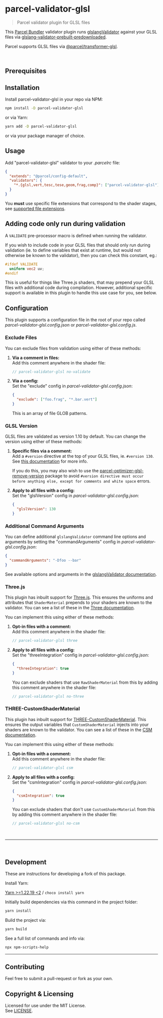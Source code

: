 # parcel-validator-glsl

> Parcel validator plugin for GLSL files

This [Parcel Bundler](https://parceljs.org/) validator plugin runs [glslangValidator](https://github.com/KhronosGroup/glslang) against your GLSL files via [glslang-validator-prebuilt-predownloaded](https://www.npmjs.com/package/glslang-validator-prebuilt-predownloaded).

Parcel supports GLSL files via [@parcel/transformer-glsl](https://parceljs.org/languages/glsl/).

<br/>

## Prerequisites

## Installation

Install parcel-validator-glsl in your repo via NPM:

```bash
npm install -D parcel-validator-glsl
```

or via Yarn:

```bash
yarn add -D parcel-validator-glsl
```

or via your package manager of choice.

## Usage

Add "parcel-validator-glsl" validator to your _.parcelrc_ file:

```json
{
  "extends": "@parcel/config-default",
  "validators": {
    "*.{glsl,vert,tesc,tese,geom,frag,comp}": ["parcel-validator-glsl"]
  }
}
```

You **must** use specific file extensions that correspond to the shader stages, see [supported file extensions](https://github.com/KhronosGroup/glslang?tab=readme-ov-file#execution-of-standalone-wrapper).

## Adding code only run during validation

A `VALIDATE` pre-processor macro is defined when running the validator.

If you wish to include code in your GLSL files that should only run during validation (ie. to define variables that exist at runtime, but would not otherwise be known to the validator), then you can check this constant, eg.:

```glsl
#ifdef VALIDATE
  uniform vec2 uv;
#endif
```

This is useful for things like Three.js shaders, that may prepend your GLSL files with additional code during compilation. However, additional specific support is available in this plugin to handle this use case for you, see below.

## Configuration

This plugin supports a configuration file in the root of your repo called _parcel-validator-glsl.config.json_ or _parcel-validator-glsl.config.js_.

### Exclude Files

You can exclude files from validation using either of these methods:

1. **Via a comment in files:** \
   Add this comment anywhere in the shader file:

   ```glsl
   // parcel-validator-glsl no-validate
   ```

2. **Via a config:** \
   Set the "exclude" config in _parcel-validator-glsl.config.json_:

   ```json
   {
     "exclude": ["foo.frag", "*.bar.vert"]
   }
   ```

   This is an array of file GLOB patterns.

### GLSL Version

GLSL files are validated as version 1.10 by default. You can change the version using either of these methods:

1. **Specific files via a comment:** \
   Add a `#version` directive at the top of your GLSL files, ie. `#version 130`. See [this documentation](<https://www.khronos.org/opengl/ wiki/Core_Language_(GLSL)#Version>) for more info.

   If you do this, you may also wish to use the [parcel-optimizer-glsl-remove-version](https://www.npmjs.com/package/parcel-optimizer-glsl-remove-version) package to avoid `#version directive must occur before anything else, except for comments and white space` errors.

2. **Apply to all files with a config:** \
   Set the "glslVersion" config in _parcel-validator-glsl.config.json_:

   ```json
   {
     "glslVersion": 130
   }
   ```

### Additional Command Arguments

You can define additional `glslangValidator` command line options and arguments by setting the "commandArguments" config in _parcel-validator-glsl.config.json_:

```json
{
  "commandArguments": "-Dfoo --bar"
}
```

See available options and arguments in the [glslangValidator documentation](https://manpages.debian.org/bullseye/glslang-tools/glslangValidator.1.en.html).

### Three.js

This plugin has inbuilt support for [Three.js](https://threejs.org/). This ensures the uniforms and attributes that `ShaderMaterial` prepends to your shaders are known to the validator. You can see a list of these in the [Three documentation](https://threejs.org/docs/index.html#api/en/renderers/webgl/WebGLProgram).

You can implement this using either of these methods:

1. **Opt-in files with a comment:** \
   Add this comment anywhere in the shader file:
   ```glsl
   // parcel-validator-glsl three
   ```
2. **Apply to all files with a config:** \
   Set the "threeIntegration" config in _parcel-validator-glsl.config.json_:
   ```json
   {
     "threeIntegration": true
   }
   ```
   You can exclude shaders that use `RawShaderMaterial` from this by adding this comment anywhere in the shader file:
   ```glsl
   // parcel-validator-glsl no-three
   ```

### THREE-CustomShaderMaterial

This plugin has inbuilt support for [THREE-CustomShaderMaterial](https://github.com/FarazzShaikh/THREE-CustomShaderMaterial). This ensures the output variables that `CustomShaderMaterial` injects into your shaders are known to the validator. You can see a list of these in the [CSM documentation](https://github.com/FarazzShaikh/THREE-CustomShaderMaterial?tab=readme-ov-file#output-variables).

You can implement this using either of these methods:

1. **Opt-in files with a comment:** \
   Add this comment anywhere in the shader file:
   ```glsl
   // parcel-validator-glsl csm
   ```
2. **Apply to all files with a config:** \
   Set the "csmIntegration" config in _parcel-validator-glsl.config.json_:
   ```json
   {
     "csmIntegration": true
   }
   ```
   You can exclude shaders that don't use `CustomShaderMaterial` from this by adding this comment anywhere in the shader file:
   ```glsl
   // parcel-validator-glsl no-csm
   ```

<br/>

---

<br/>

## Development

These are instructions for developing a fork of this package.

Install Yarn:

[Yarn >=1.22.19 <2](https://classic.yarnpkg.com) / `choco install yarn`

Initially build dependencies via this command in the project folder:

```bash
yarn install
```

Build the project via:

```bash
yarn build
```

See a full list of commands and info via:

```bash
npx npm-scripts-help
```

---

## Contributing

Feel free to submit a pull-request or fork as your own.

## Copyright & Licensing

Licensed for use under the MIT License.  
See [LICENSE](LICENSE).
